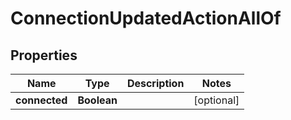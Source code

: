 

# ConnectionUpdatedActionAllOf


## Properties

| Name | Type | Description | Notes |
|------------ | ------------- | ------------- | -------------|
|**connected** | **Boolean** |  |  [optional] |



